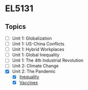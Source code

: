 # EL5131

## Topics
- [ ] Unit 1: Globalization
- [ ] Unit 1: US-China Conflicts
- [ ] Unit 1: Hybrid Workplaces
- [ ] Unit 1: Global Inequality
- [ ] Unit 1: The 4th Industrial Revolution
- [ ] Unit 2: Climate Change
- [x] Unit 2: The Pandemic
    - [x] [Inequality](./Pandemic/Inequality.md)
    - [x] [Vaccines](./Pandemic/Vaccines.md)
